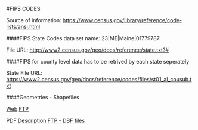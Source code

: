 #FIPS CODES

Source of information: https://www.census.gov/library/reference/code-lists/ansi.html

####FIPS State Codes data set name: 23|ME|Maine|01779787

File URL: http://www2.census.gov/geo/docs/reference/state.txt?#

####FIPS for county level data has to be retrived by each state seperately

State File URL: https://www2.census.gov/geo/docs/reference/codes/files/st01_al_cousub.txt

####Geometries - Shapefiles

[Web](https://www.census.gov/geographies/mapping-files/time-series/geo/tiger-line-file.html)
[FTP](https://www2.census.gov/geo/tiger/TIGER2019/)

[PDF Description](https://www2.census.gov/geo/tiger/GENZ2010/ReadMe.pdf)
[FTP - DBF files](https://www2.census.gov/geo/tiger/GENZ2010/)


